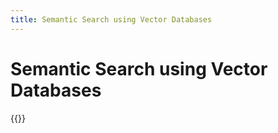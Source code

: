 ```yaml
---
title: Semantic Search using Vector Databases
---
```


# Semantic Search using Vector Databases

{{<youtube MLSMs5ORfrQ>}}




